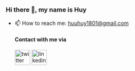 ### Hi there 👋, my name is Huy
- 📫 How to reach me: huuhuy1801@gmail.com 

  #### Contact with me via <br />
  
     [ <img src="https://upload.wikimedia.org/wikipedia/commons/thumb/4/4f/Twitter-logo.svg/2491px-Twitter-logo.svg.png" alt='twitter' height='40'>](https://twitter.com/huuhuy1801)
     [<img src='https://raw.githubusercontent.com/Raymo111/Raymo111/master/socials/linkedin.png' alt='linkedin' height='40'>](https://www.linkedin.com/in/huy-nguyen-085382206/)    












<!---
huynguyen180100/huynguyen180100 is a ✨ special ✨ repository because its `README.md` (this file) appears on your GitHub profile.
You can click the Preview link to take a look at your changes.
--->
